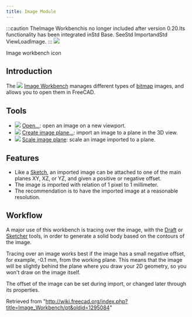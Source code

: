 ```yaml
---
title: Image Module
---
```


:::caution
TheImage Workbenchis no longer included after version 0.20.Its functionality has been integrated inStd Base. SeeStd ImportandStd ViewLoadImage.
:::
![](/images/Workbench_Image.svg)

Image workbench icon

## Introduction

The ![](/images/Workbench_Image.svg) [Image Workbench](/Image_Workbench "Image Workbench") manages different types of [bitmap](/Bitmap "Bitmap") images, and allows you to open them in FreeCAD.

## Tools

- ![](/images/Image_Open.svg) [Open...](/Image_Open "Image Open"): open an image on a new viewport.
- ![](/images/Image_CreateImagePlane.svg) [Create image plane...](/Image_CreateImagePlane "Image CreateImagePlane"): import an image to a plane in the 3D view.
- ![](/images/Image_Scaling.svg) [Scale image plane](/Image_Scaling "Image Scaling"): scale an image imported to a plane.

## Features

- Like a [Sketch](/Sketcher_Workbench "Sketcher Workbench"), an imported image can be attached to one of the main planes XY, XZ, or YZ, and given a positive or negative offset.
- The image is imported with relation of 1 pixel to 1 millimeter.
- The recommendation is to have the imported image at a reasonable resolution.

## Workflow

A major use of this workbench is tracing over the image, with the [Draft](/Draft_Workbench "Draft Workbench") or [Sketcher](/Sketcher_Workbench "Sketcher Workbench") tools, in order to generate a solid body based on the contours of the image.

Tracing over an image works best if the image has a small negative offset, for example, -0.1 mm, from the working plane. This means that the image will be slightly behind the plane where you draw your 2D geometry, so you won't draw on the image itself.

The offset of the image can be set during import, or changed later through its properties.

Retrieved from "<http://wiki.freecad.org/index.php?title=Image_Workbench/pt&oldid=1295084>"
